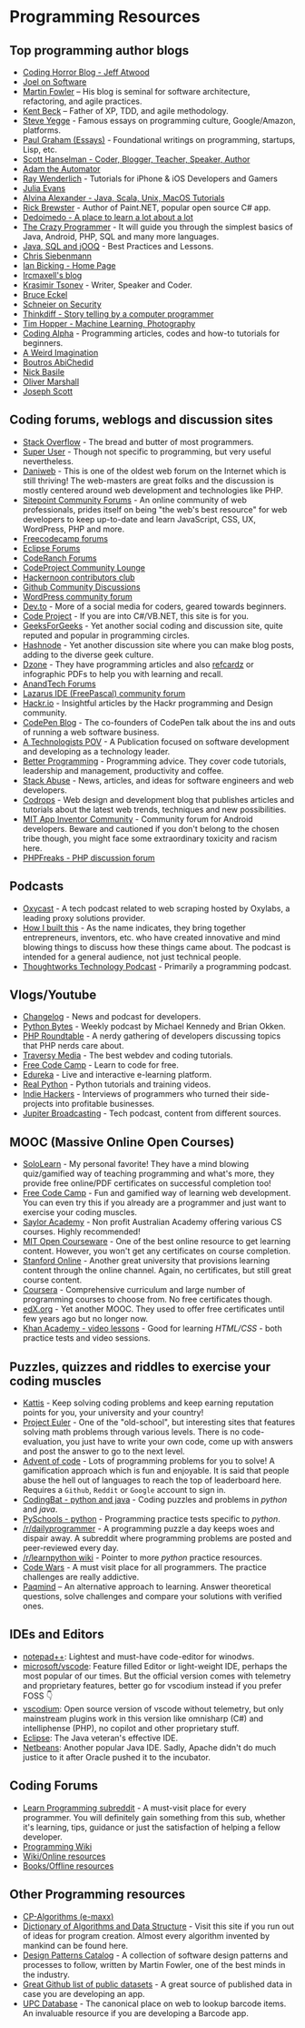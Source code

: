 # Programming Resources

## Top programming author blogs

- [Coding Horror Blog - Jeff Atwood](https://blog.codinghorror.com/)
- [Joel on Software](https://www.joelonsoftware.com/)
- [Martin Fowler](https://martinfowler.com/) – His blog is seminal for software architecture, refactoring, and agile practices.
- [Kent Beck](https://tidyfirst.substack.com/) – Father of XP, TDD, and agile methodology.
- [Steve Yegge](https://steve-yegge.blogspot.com/) - Famous essays on programming culture, Google/Amazon, platforms.
- [Paul Graham (Essays)](https://www.paulgraham.com/articles.html) - Foundational writings on programming, startups, Lisp, etc.
- [Scott Hanselman - Coder, Blogger, Teacher, Speaker, Author](https://www.hanselman.com/)
- [Adam the Automator](https://adamtheautomator.com/)
- [Ray Wenderlich](https://www.raywenderlich.com/) - Tutorials for iPhone & iOS Developers and Gamers
- [Julia Evans](https://jvns.ca/)
- [Alvina Alexander - Java, Scala, Unix, MacOS Tutorials](https://alvinalexander.com/)
- [Rick Brewster](https://blog.getpaint.net/) - Author of Paint.NET, popular open source C# app.
- [Dedoimedo - A place to learn a lot about a lot](https://www.dedoimedo.com/)
- [The Crazy Programmer](https://www.thecrazyprogrammer.com/) - It will guide you through the simplest basics of Java, Android, PHP, SQL and many more languages.
- [Java, SQL and jOOQ](https://blog.jooq.org/) - Best Practices and Lessons.
- [Chris Siebenmann](https://utcc.utoronto.ca/~cks/space/blog/)
- [Ian Bicking - Home Page](https://www.ianbicking.org/)
- [Ircmaxell's blog](https://blog.ircmaxell.com/)
- [Krasimir Tsonev](https://krasimirtsonev.com/) - Writer, Speaker and Coder.
- [Bruce Eckel](https://www.bruceeckel.com/)
- [Schneier on Security](https://www.schneier.com/)
- [Thinkdiff - Story telling by a computer programmer](https://thinkdiff.net/)
- [Tim Hopper - Machine Learning, Photography](https://tdhopper.com/)
- [Coding Alpha](https://www.codingalpha.com/) - Programming articles, codes and how-to tutorials for beginners.
- [A Weird Imagination](https://aweirdimagination.net/)
- [Boutros AbiChedid](https://bacsoftwareconsulting.com/blog/index.php/about/)
- [Nick Basile](https://nick-basile.com/)
- [Oliver Marshall](https://olivermarshall.net/)
- [Joseph Scott](https://blog.josephscott.org/)

## Coding forums, weblogs and discussion sites

- [Stack Overflow](https://stackoverflow.com) - The bread and butter of most programmers.
- [Super User](https://superuser.com/) - Though not specific to programming, but very useful nevertheless.
- [Daniweb](https://www.daniweb.com/articles/latest/recommended) - This is one of the oldest web forum on the Internet which is still thriving! The web-masters are great folks and the discussion is mostly centered around web development and technologies like PHP.
- [Sitepoint Community Forums](https://www.sitepoint.com/community/) - An online community of web professionals, prides itself on being "the web's best resource" for web developers to keep up-to-date and learn JavaScript, CSS, UX, WordPress, PHP and more.
- [Freecodecamp forums](https://forum.freecodecamp.org/)
- [Eclipse Forums](https://www.eclipse.org/forums/index.php/i/)
- [CodeRanch Forums](https://coderanch.com/forums/)
- [CodeProject Community Lounge](https://www.codeproject.com/Lounge.aspx)
- [Hackernoon contributors club](https://community.hackernoon.com/)
- [Github Community Discussions](https://github.com/community/community/discussions)
- [WordPress community forum](https://wordpress.org/support/forums/)
- [Dev.to](https://dev.to) - More of a social media for coders, geared towards beginners.
- [Code Project](https://www.codeproject.com/) - If you are into C#/VB.NET, this site is for you.
- [GeeksForGeeks](https://www.geeksforgeeks.org/) - Yet another social coding and discussion site, quite reputed and popular in programming circles.
- [Hashnode](https://hashnode.com/) - Yet another discussion site where you can make blog posts, adding to the diverse geek culture.
- [Dzone](https://dzone.com/) - They have programming articles and also [refcardz](https://dzone.com/refcardz) or infographic PDFs to help you with learning and recall.
- [AnandTech Forums](https://forums.anandtech.com/)
- [Lazarus IDE \(FreePascal\) community forum](https://forum.lazarus.freepascal.org/)
- [Hackr.io](https://hackr.io/blog) - Insightful articles by the Hackr programming and Design community.
- [CodePen Blog](https://blog.codepen.io/) - The co-founders of CodePen talk about the ins and outs of running a web software business.
- [A Technologists POV](https://medium.com/a-technologists-pov) - A Publication focused on software development and developing as a technology leader.
- [Better Programming](https://medium.com/better-programming) - Programming advice. They cover code tutorials, leadership and management, productivity and coffee.
- [Stack Abuse](https://stackabuse.com/) - News, articles, and ideas for software engineers and web developers.
- [Codrops](https://tympanus.net/codrops/) - Web design and development blog that publishes articles and tutorials about the latest web trends, techniques and new possibilities.
- [MIT App Inventor Community](https://community.appinventor.mit.edu/top?period=weekly) - Community forum for Android developers. Beware and cautioned if you don't belong to the chosen tribe though, you might face some extraordinary toxicity and racism here.
- [PHPFreaks - PHP discussion forum](https://forums.phpfreaks.com/)

## Podcasts

- [Oxycast](https://oxylabs.io/resources/oxycast) - A tech podcast related to web scraping hosted by Oxylabs, a leading proxy solutions provider.
- [How I built this](https://www.npr.org/series/490248027/how-i-built-this) - As the name indicates, they bring together entrepreneurs, inventors, etc. who have created innovative and mind blowing things to discuss how these things came about. The podcast is intended for a general audience, not just technical people.
- [Thoughtworks Technology Podcast](https://open.spotify.com/show/6RBb4pGRgOFTmtCDSfTWvu) - Primarily a programming podcast.

## Vlogs/Youtube

- [Changelog](https://www.youtube.com/c/Changelog) - News and podcast for developers.
- [Python Bytes](https://www.youtube.com/c/PythonBytesPodcast) - Weekly podcast by Michael Kennedy and Brian Okken.
- [PHP Roundtable](https://www.youtube.com/c/PHPRoundtable) - A nerdy gathering of developers discussing topics that PHP nerds care about.
- [Traversy Media](https://www.youtube.com/c/TraversyMedia) - The best webdev and coding tutorials.
- [Free Code Camp](https://www.youtube.com/c/Freecodecamp) - Learn to code for free.
- [Edureka](https://www.youtube.com/c/edurekaIN) - Live and interactive e-learning platform.
- [Real Python](https://www.youtube.com/c/realpython) - Python tutorials and training videos.
- [Indie Hackers](https://www.youtube.com/channel/UC36zt_eM_gZQXayw_pAdASg) - Interviews of programmers who turned their side-projects into profitable businesses.
- [Jupiter Broadcasting](https://www.youtube.com/c/JupiterBroadcasting) - Tech podcast, content from different sources.


## MOOC (Massive Online Open Courses)

- [SoloLearn](https://www.sololearn.com/) - My personal favorite! They have a mind blowing quiz/gamified way of teaching programming and what's more, they provide free online/PDF certificates on successful completion too!
- [Free Code Camp](https://www.freecodecamp.org) - Fun and gamified way of learning web development. You can even try this if you already are a programmer and just want to exercise your coding muscles.
- [Saylor Academy](https://learn.saylor.org) - Non profit Australian Academy offering various CS courses. Highly recommended!
- [MIT Open Courseware](http://ocw.mit.edu/index.htm) - One of the best online resource to get learning content. However, you won't get any certificates on course completion.
- [Stanford Online](http://online.stanford.edu/about) - Another great university that provisions learning content through the online channel. Again, no certificates, but still great course content.
- [Coursera](https://www.coursera.org/courses?query=php) - Comprehensive curriculum and large number of programming courses to choose from. No free certificates though.
- [edX.org](https://courses.edx.org/) - Yet another MOOC. They used to offer free certificates until few years ago but no longer now.
- [Khan Academy - video lessons](https://www.khanacademy.org/computing/computer-programming/html-css/) - Good for learning *HTML/CSS* - both practice tests and video sessions.

## Puzzles, quizzes and riddles to exercise your coding muscles	

- [Kattis](https://open.kattis.com/) - Keep solving coding problems and keep earning reputation points for you, your university and your country!
- [Project Euler](https://projecteuler.net/) - One of the "old-school", but interesting sites that features solving math problems through various levels. There is no code-evaluation, you just have to write your own code, come up with answers and post the answer to go to the next level.
- [Advent of code](https://adventofcode.com/) - Lots of programming problems for you to solve! A gamification approach which is fun and enjoyable. It is said that people abuse the hell out of languages to reach the top of leaderboard here. Requires a `Github`, `Reddit` or `Google` account to sign in.
- [CodingBat - python and java](https://codingbat.com/) - Coding puzzles and problems in *python* and *java*.
- [PySchools - python](https://www.pyschools.com/quiz/view_ranking) - Programming practice tests specific to *python*.
- [/r/dailyprogrammer](https://www.reddit.com/r/dailyprogrammer) - A programming puzzle a day keeps woes and dispair away. A subreddit where programming problems are posted and peer-reviewed every day.
- [/r/learnpython wiki](https://www.reddit.com/r/learnpython/wiki/index#wiki_practice_python) - Pointer to more *python* practice resources.
- [Code Wars](https://www.codewars.com/) - A must visit place for all programmers. The practice challenges are really addictive.
- [Paqmind](http://paqmind.com/) – An alternative approach to learning. Answer theoretical questions, solve challenges and compare your solutions with verified ones.

## IDEs and Editors

- [notepad++](https://notepad-plus-plus.org/): Lightest and must-have code-editor for winodws.
- [microsoft/vscode](https://github.com/microsoft/vscode): Feature filled Editor or light-weight IDE, perhaps the most popular of our times. But the official version comes with telemetry and proprietary features, better go for vscodium instead if you prefer FOSS 👇
- [vscodium](https://github.com/VSCodium/vscodium/): Open source version of vscode without telemetry, but only mainstream plugins work in this version like omnisharp (C#) and intelliphense (PHP), no copilot and other proprietary stuff.
- [Eclipse](https://eclipse.org): The Java veteran's effective IDE.
- [Netbeans](https://netbeans.apache.org/): Another popular Java IDE. Sadly, Apache didn't do much justice to it after Oracle pushed it to the incubator.

## Coding Forums

- [Learn Programming subreddit](http://www.reddit.com/r/learnprogramming) - A must-visit place for every programmer. You will definitely gain something from this sub, whether it's learning, tips, guidance or just the satisfaction of helping a fellow developer.
- [Programming Wiki](https://www.reddit.com/r/learnprogramming/wiki)
- [Wiki/Online resources](https://www.reddit.com/r/learnprogramming/wiki/index#wiki_online_resources)
- [Books/Offline resources](http://www.reddit.com/r/learnprogramming/wiki/books)

## Other Programming resources
- [CP-Algorithms (e-maxx)](https://cp-algorithms.com/)
- [Dictionary of Algorithms and Data Structure](http://xlinux.nist.gov/dads/) - Visit this site if you run out of ideas for program creation. Almost every algorithm invented by mankind can be found here.
- [Design Patterns Catalog](http://martinfowler.com/eaaCatalog/) - A collection of software design patterns and processes to follow, written by Martin Fowler, one of the best minds in the industry.
- [Great Github list of public datasets](https://github.com/awesomedata/awesome-public-datasets) - A great source of published data in case you are developing an app.
- [UPC Database](https://www.upcdatabase.com/itemform.asp) - The canonical place on web to lookup barcode items. An invaluable resource if you are developing a Barcode app.

